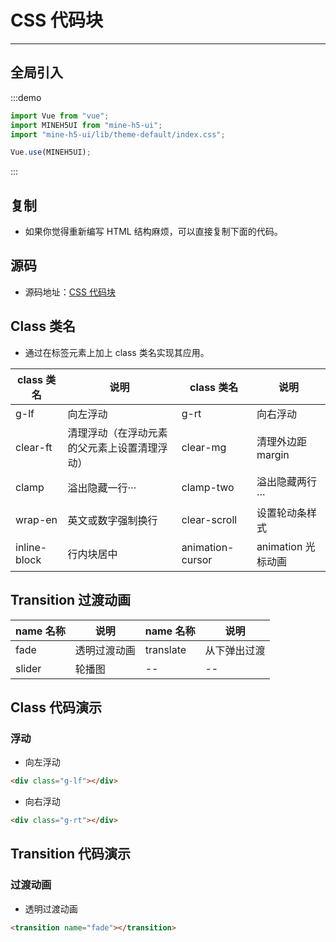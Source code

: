 # CSS 代码块

---

## 全局引入

:::demo

```JavaScript
import Vue from "vue";
import MINEH5UI from "mine-h5-ui";
import "mine-h5-ui/lib/theme-default/index.css";

Vue.use(MINEH5UI);
```

:::

## 复制

- 如果你觉得重新编写 HTML 结构麻烦，可以直接复制下面的代码。

## 源码

- 源码地址：[CSS 代码块](https://github.com/biaov/MINE-H5-UI/blob/master/packages/theme-default/src/base.less)

## Class 类名

- 通过在标签元素上加上 class 类名实现其应用。

| class 类名   | 说明                                         | class 类名       | 说明               |
| ------------ | -------------------------------------------- | ---------------- | ------------------ |
| g-lf         | 向左浮动                                     | g-rt             | 向右浮动           |
| clear-ft     | 清理浮动（在浮动元素的父元素上设置清理浮动） | clear-mg         | 清理外边距 margin  |
| clamp        | 溢出隐藏一行···                              | clamp-two        | 溢出隐藏两行···    |
| wrap-en      | 英文或数字强制换行                           | clear-scroll     | 设置轮动条样式     |
| inline-block | 行内块居中                                   | animation-cursor | animation 光标动画 |

## Transition 过渡动画

| name 名称 | 说明         | name 名称 | 说明         |
| --------- | ------------ | --------- | ------------ |
| fade      | 透明过渡动画 | translate | 从下弹出过渡 |
| slider    | 轮播图       | --        | --           |

## Class 代码演示

### 浮动

- 向左浮动

```HTML
<div class="g-lf"></div>
```

- 向右浮动

```HTML
<div class="g-rt"></div>
```

## Transition 代码演示

### 过渡动画

- 透明过渡动画

```HTML
<transition name="fade"></transition>
```
